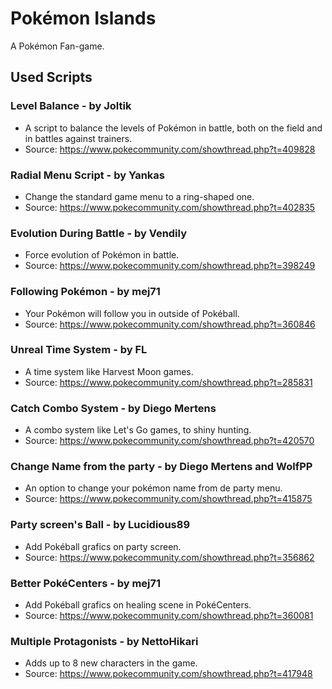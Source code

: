 # Pokémon Islands
A Pokémon Fan-game.

## Used Scripts

### Level Balance - by Joltik
* A script to balance the levels of Pokémon in battle, both on the field and in battles against trainers.
* Source: https://www.pokecommunity.com/showthread.php?t=409828

### Radial Menu Script - by Yankas
* Change the standard game menu to a ring-shaped one.
* Source: https://www.pokecommunity.com/showthread.php?t=402835

### Evolution During Battle - by Vendily
* Force evolution of Pokémon in battle.
* Source: https://www.pokecommunity.com/showthread.php?t=398249

### Following Pokémon - by mej71
* Your Pokémon will follow you in outside of Pokéball.
* Source: https://www.pokecommunity.com/showthread.php?t=360846

### Unreal Time System - by FL
* A time system like Harvest Moon games.
* Source: https://www.pokecommunity.com/showthread.php?t=285831

### Catch Combo System - by Diego Mertens
* A combo system like Let's Go games, to shiny hunting.
* Source: https://www.pokecommunity.com/showthread.php?t=420570

### Change Name from the party - by Diego Mertens and WolfPP
* An option to change your pokémon name from de party menu.
* Source: https://www.pokecommunity.com/showthread.php?t=415875

### Party screen's Ball - by Lucidious89
* Add Pokéball grafics on party screen.
* Source: https://www.pokecommunity.com/showthread.php?t=356862

### Better PokéCenters - by mej71
* Add Pokéball grafics on healing scene in PokéCenters.
* Source: https://www.pokecommunity.com/showthread.php?t=360081

### Multiple Protagonists - by NettoHikari
* Adds up to 8 new characters in the game.
* Source: https://www.pokecommunity.com/showthread.php?t=417948